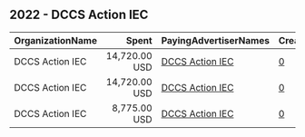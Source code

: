 ## 2022 - DCCS Action IEC 
|OrganizationName|Spent|PayingAdvertiserNames|CreativeUrls|Impressions|Genders|AgeBrackets|CountryCodes|BillingAddresses|CandidateBallotInformation|
|:---|---:|:---|:---|---:|:---|:---|:---|:---|:---|
|DCCS Action IEC|14,720.00 USD|[DCCS Action IEC](2022/DCCS_Action_IEC.md)|[0](https://www.snap.com/political-ads/asset/e22925f94cbfc5c7b423be7b1ddf1b11212c79e27120115e6ee3408b09d36062?mediaType=mp4)|4,413,181||18+|united states|US|Phil Mendelson|
|DCCS Action IEC|14,720.00 USD|[DCCS Action IEC](2022/DCCS_Action_IEC.md)|[0](https://www.snap.com/political-ads/asset/60f2de933766fb807a3cffa9bf96f7562cac37ee3b78b05ddc62e55e2c1a97e5?mediaType=mp4)|4,410,239||18+|united states|US|Muriel Brown|
|DCCS Action IEC|8,775.00 USD|[DCCS Action IEC](2022/DCCS_Action_IEC.md)|[0](https://www.snap.com/political-ads/asset/ef6721b0a6bc25459cae1c6d890ed4edf09b016c299d0f73bc41a2a8cc493a4d?mediaType=mp4)|753,461||18+|united states|US||
